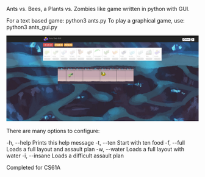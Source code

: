 Ants vs. Bees, a Plants vs. Zombies like game written in python with GUI.

For a text based game: python3 ants.py
To play a graphical game, use: python3 ants_gui.py

![alt text](antsvsbeespic.PNG)

There are many options to configure:

-h, --help Prints this help message
-t, --ten Start with ten food
-f, --full Loads a full layout and assault plan
-w, --water Loads a full layout with water
-i, --insane Loads a difficult assault plan

Completed for CS61A
